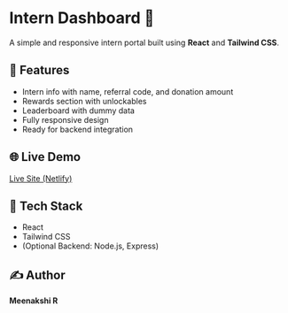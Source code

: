 # Intern Dashboard 🚀

A simple and responsive intern portal built using **React** and **Tailwind CSS**.

## 🔧 Features
- Intern info with name, referral code, and donation amount
- Rewards section with unlockables
- Leaderboard with dummy data
- Fully responsive design
- Ready for backend integration

## 🌐 Live Demo
[Live Site (Netlify)](https://meenakshi-intern-dashboard.netlify.app)

## 📂 Tech Stack
- React
- Tailwind CSS
- (Optional Backend: Node.js, Express)

## ✍️ Author
**Meenakshi R**
